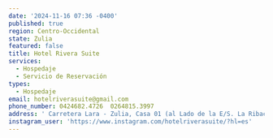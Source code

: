 ```yaml
---
date: '2024-11-16 07:36 -0400'
published: true
region: Centro-Occidental
state: Zulia
featured: false
title: Hotel Rivera Suite
services:
  - Hospedaje
  - Servicio de Reservación
types:
  - Hospedaje
email: hotelriverasuite@gmail.com
phone_number: 0424682.4726  0264815.3997
address: ' Carretera Lara - Zulia, Casa 01 (al Lado de la E/S. La Ribacera), Punta Iguana, Santa Rita'
instagram_user: 'https://www.instagram.com/hotelriverasuite/?hl=es'
---
```


